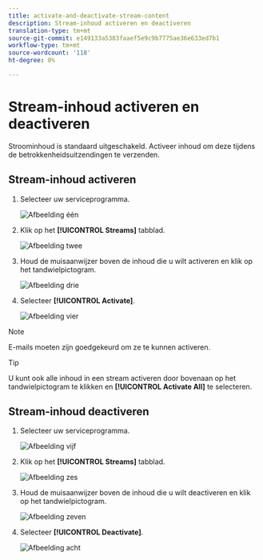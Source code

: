 ```yaml
---
title: activate-and-deactivate-stream-content
description: Stream-inhoud activeren en deactiveren
translation-type: tm+mt
source-git-commit: e149133a5383faaef5e9c9b7775ae36e633ed7b1
workflow-type: tm+mt
source-wordcount: '118'
ht-degree: 0%

---
```



# Stream-inhoud activeren en deactiveren

Stroominhoud is standaard uitgeschakeld. Activeer inhoud om deze tijdens de betrokkenheidsuitzendingen te verzenden.

## Stream-inhoud activeren

1. Selecteer uw serviceprogramma.

   ![Afbeelding één](/help/sky/assets/engagement-programs/activate-and-deactivate-stream-content/activate-and-deactivate-stream-content-1.png)

1. Klik op het **[!UICONTROL Streams]** tabblad.

   ![Afbeelding twee](/help/sky/assets/engagement-programs/activate-and-deactivate-stream-content/activate-and-deactivate-stream-content-2.png)

1. Houd de muisaanwijzer boven de inhoud die u wilt activeren en klik op het tandwielpictogram.

   ![Afbeelding drie](/help/sky/assets/engagement-programs/activate-and-deactivate-stream-content/activate-and-deactivate-stream-content-3.png)

1. Selecteer **[!UICONTROL Activate]**.

   ![Afbeelding vier](/help/sky/assets/engagement-programs/activate-and-deactivate-stream-content/activate-and-deactivate-stream-content-4.png)

>[!NOTE]
>
>E-mails moeten zijn goedgekeurd om ze te kunnen activeren.

>[!TIP]
>
>U kunt ook alle inhoud in een stream activeren door bovenaan op het tandwielpictogram te klikken en **[!UICONTROL Activate All]** te selecteren.

## Stream-inhoud deactiveren

1. Selecteer uw serviceprogramma.

   ![Afbeelding vijf](/help/sky/assets/engagement-programs/activate-and-deactivate-stream-content/activate-and-deactivate-stream-content-5.png)

1. Klik op het **[!UICONTROL Streams]** tabblad.

   ![Afbeelding zes](/help/sky/assets/engagement-programs/activate-and-deactivate-stream-content/activate-and-deactivate-stream-content-6.png)

1. Houd de muisaanwijzer boven de inhoud die u wilt deactiveren en klik op het tandwielpictogram.

   ![Afbeelding zeven](/help/sky/assets/engagement-programs/activate-and-deactivate-stream-content/activate-and-deactivate-stream-content-7.png)

1. Selecteer **[!UICONTROL Deactivate]**.

   ![Afbeelding acht](/help/sky/assets/engagement-programs/activate-and-deactivate-stream-content/activate-and-deactivate-stream-content-8.png)
